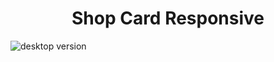 <h1 align="center">Shop Card Responsive</h1>
<img src="https://raw.githubusercontent.com/AndersonPGS/shop-card/master/example.gif" alt="desktop version">


